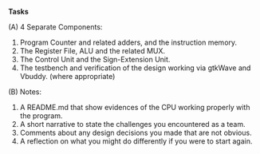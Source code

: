 **Tasks**

(A) 4 Separate Components:
1) Program Counter and related adders, and the instruction memory.
2) The Register File, ALU and the related MUX.
3) The Control Unit and the Sign-Extension Unit.
4) The testbench and verification of the design working via gtkWave and Vbuddy. (where appropriate)

(B) Notes:
1. A README.md that show evidences of the CPU working properly with the program.
2. A short narrative to state the challenges you encountered as a team.
3. Comments about any design decisions you made that are not obvious.
4. A reflection on what you might do differently if you were to start again.
